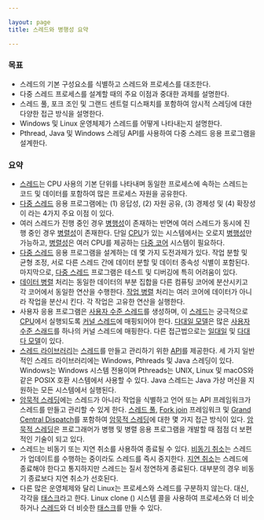 ```yaml
---

layout: page
title: 스레드와 병행성 요약

---
```


### 목표

* 스레드의 기본 구성요소를 식별하고 스레드와 프로세스를 대조한다.
* 다중 스레드 프로세스를 설계할 때의 주요 이점과 중대한 과제를 설명한다.
* 스레드 풀, 포크 조인 및 그랜드 센트럴 디스패치를 포함하여 암시적 스레딩에 대한 다양한 접근 방식을 설명한다.
* Windows 및 Linux 운영체제가 스레드를 어떻게 나타내는지 설명한다.
* Pthread, Java 및 Windows 스레딩 API를 사용하여 다중 스레드 응용 프로그램을 설계한다.

### 요약

- [스레드](스레드.html)는 CPU 사용의 기본 단위를 나타내며 동일한 프로세스에 속하는 스레드는 코드 및 데이터를 포함하여 많은 프로세스 자원을 공유한다.
- [다중 스레드](다중-스레드.html) 응용 프로그램에는 (1) 응답성, (2) 자원 공유, (3) 경제성 및 (4) 확장성이 라는 4가지 주요 이점 이 있다.
- 여러 스레드가 진행 중인 경우 [병행성](병행성.html)이 존재하는 반면에 여러 스레드가 동시에 진행 중인 경우 [병렬성](병렬성.html)이 존재한다. 단일 [CPU](CPU.html)가 있는 시스템에서는 오로지 [병행성](병행성.html)만 가능하고, [병렬성](병렬성.html)은 여러 CPU를 제공하는 [다중 코어](다중-코어.html) 시스템이 필요하다.
- [다중 스레드](다중-스레드.html) 응용 프로그램을 설계하는 데 몇 가지 도전과제가 있다. 작업 분할 및 균형 조정, 서로 다른 스레드 간에 데이터 분할 및 데이터 종속성 식별이 포함된다. 마지막으로, [다중 스레드](다중-스레드.html) 프로그램은 테스트 및 디버깅에 특히 어려움이 있다.
- [데이터 병렬](데이터-병렬-실행.html) 처리는 동일한 데이터의 부분 집합을 다른 컴퓨팅 코어에 분산시키고 각 코어에서 동일한 연산을 수행한다. [작업 병렬](태스크-병렬-실행.html) 처리는 여러 코어에 데이터가 아니라 작업을 분산시 킨다. 각 작업은 고유한 연산을 실행한다.
- 사용자 응용 프로그램은 [사용자 수준 스레드](사용자-스레드.html)를 생성하며, 이 [스레드](스레드.html)는 궁극적으로 [CPU](CPU.html)에서 실행되도록 [커널 스레드](커널-스레드.html)에 매핑되어야 한다. [다대일 모델](다대일-모델.html)은 많은 [사용자 수준 스래드](사용자-스레드.html)를 하나의 커널 스레드에 매핑한다. 다른 접근법으로는 [일대일](일대일-모델.html) 및 [다대다 모델](다대다-모델.html)이 있다.
- [스레드 라이브러리](스레드-라이브러리.html)는 [스레드](스레드.html)를 만들고 관리하기 위한 [API](API.html)를 제공한다. 세 가지 일반적인 스레드 라이브러리에는 Windows, Pthreads 및 Java 스레딩이 있다. Windows는 Windows 시스템 전용이며 Pthreads는 UNIX, Linux 및 macOS와 같은 POSIX 호환 시스템에서 사용할 수 있다. Java 스레드는 Java 가상 머신을 지원하는 모든 시스템에서 실행된다.
- [암묵적 스레딩](암묵적-스레딩.html)에는 스레드가 아니라 작업을 식별하고 언어 또는 API 프레임워크가 스레드를 만들고 관리할 수 있게 한다. [스레드 풀](스레드-풀.html), [Fork join](Fork-join.html) 프레임워크 및 [Grand Central Dispatch](Grand-Central-Dispatch.html)를 포함하여 [암묵적 스레딩](암묵적-스레딩.html)에 대한 몇 가지 접근 방식이 있다. [암묵적 스레딩](암묵적-스레딩.html)은 프로그래머가 병행 및 병렬 응용 프로그램을 개발할 때 점점 더 보편적인 기술이 되고 있다.
- 스레드는 비동기 또는 지연 취소를 사용하여 종료될 수 있다. [비동기 취소](비동기식-취소.html)는 스레드가 업데이트를 수행하는 중이라도 스레드를 즉시 중지한다. [지연 취소](지연-취소.html)는 스레드에 종료해야 한다고 통지하지만 스레드는 질서 정연하게 종료된다. 대부분의 경우 비동기 종료보다 지연 취소가 선호된다.
- 다른 많은 운영체제와 달리 Linux는 프로세스와 스레드를 구분하지 않는다. 대신, 각각을 [태스크](태스크.html)라고 한다. Linux clone () 시스템 콜을 사용하여 프로세스와 더 비숫하거나 [스레드](스레드.html)와 더 비슷한 [태스크](태스크.html)를 만들 수 있다.